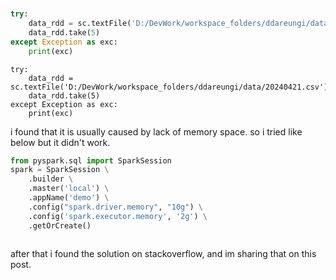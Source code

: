 # 


```python
try:
    data_rdd = sc.textFile('D:/DevWork/workspace_folders/ddareungi/data/20240421.csv')
    data_rdd.take(5)
except Exception as exc:
    print(exc)
```

```
try:
    data_rdd = sc.textFile('D:/DevWork/workspace_folders/ddareungi/data/20240421.csv')
    data_rdd.take(5)
except Exception as exc:
    print(exc)
```

i found that it is usually caused by lack of memory space. so i tried like below but it didn't work.  
```python
from pyspark.sql import SparkSession
spark = SparkSession \
    .builder \
    .master('local') \
    .appName('demo') \
    .config("spark.driver.memory", "10g") \
    .config('spark.executor.memory', '2g') \
    .getOrCreate()
    
```
after that i found the solution on stackoverflow, and im sharing that on this post.  
  
```

```